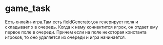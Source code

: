 game_task
=========
Есть онлайн-игра.Там есть fieldGenerator,он генерирует поля и складывает х в очередь.
Когда к  нему коннектится игрок, он отдает ему первое поле в очереди.
Причем если на поле некоторая константа игроков, то оно удаляется из очереди и игра начинается.
